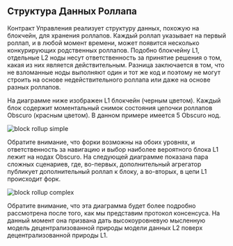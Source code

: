 ## Структура Данных Роллапа
Контракт Управления реализует структуру данных, похожую на блокчейн, для хранения роллапов. Каждый роллап указывает на первый роллап, и в любой момент времени, может появится несколько конкурирующих родственных роллапов. Подобно блокчейну L1, отдельные L2 ноды несут ответственность за принятие решения о том, какая из них является действительным. Разница заключается в том, что не взломанные ноды выполняют один и тот же код и поэтому не могут строить на основе недействительного роллапа или даже на основе разных роллапов.

На диаграмме ниже изображен L1 блокчейн (черным цветом). Каждый блок содержит моментальный снимок состояния цепочки роллапов Obscuro (красным цветом). В данном примере имеется 5 Obscuro нод.

![block rollup simple](./images/block-rollup-simple.png)

Обратите внимание, что форки возможны на обоих уровнях, и ответственность за навигацию и выбор наиболее вероятного блока L1 лежит на нодах Obscuro. На следующей диаграмме показана пара сложных сценариев, где, во-первых, дополнительный агрегатор публикует дополнительный роллап к блоку, а во-вторых, в цепи L1 происходит форк.

![block rollup complex](./images/block-rollup-complex.png)

Обратите внимание, что эта диаграмма будет более подробно рассмотрена после того, как мы представим протокол консенсуса. На данный момент она призвана дать высокоуровневую мысленную модель децентрализованной природы модели данных L2 поверх децентрализованной природы L1.
 
